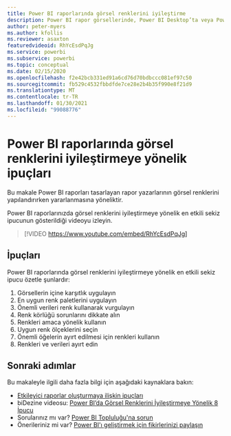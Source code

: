 ```yaml
---
title: Power BI raporlarında görsel renklerini iyileştirme
description: Power BI rapor görsellerinde, Power BI Desktop’ta veya Power BI hizmetinde görsel renklerini iyileştirmeye yönelik sekiz ipucu.
author: peter-myers
ms.author: kfollis
ms.reviewer: asaxton
featuredvideoid: RhYcEsdPqJg
ms.service: powerbi
ms.subservice: powerbi
ms.topic: conceptual
ms.date: 02/15/2020
ms.openlocfilehash: f2e42bcb331ed91a6cd76d70bdbccc081ef97c50
ms.sourcegitcommit: fb529c4532fbbdfde7ce28e2b4b35f990e8f21d9
ms.translationtype: MT
ms.contentlocale: tr-TR
ms.lasthandoff: 01/30/2021
ms.locfileid: "99088776"
---
```

# <a name="tips-to-optimize-visual-colors-in-power-bi-reports"></a>Power BI raporlarında görsel renklerini iyileştirmeye yönelik ipuçları

Bu makale Power BI raporları tasarlayan rapor yazarlarının görsel renklerini yapılandırırken yararlanmasına yöneliktir.

Power BI raporlarınızda görsel renklerini iyileştirmeye yönelik en etkili sekiz ipucunun gösterildiği videoyu izleyin.

> [!VIDEO https://www.youtube.com/embed/RhYcEsdPqJg]

## <a name="tips"></a>İpuçları

Power BI raporlarında görsel renklerini iyileştirmeye yönelik en etkili sekiz ipucu özetle şunlardır:

1. Görsellerin içine karşıtlık uygulayın
1. En uygun renk paletlerini uygulayın
1. Önemli verileri renk kullanarak vurgulayın
1. Renk körlüğü sorunlarını dikkate alın
1. Renkleri amaca yönelik kullanın
1. Uygun renk ölçeklerini seçin
1. Önemli öğelerin ayırt edilmesi için renkleri kullanın
1. Renkleri ve verileri ayırt edin

## <a name="next-steps"></a>Sonraki adımlar

Bu makaleyle ilgili daha fazla bilgi için aşağıdaki kaynaklara bakın:

- [Etkileyici raporlar oluşturmaya ilişkin ipuçları](../create-reports/desktop-tips-and-tricks-for-creating-reports.md)
- biDezine videosu: [Power BI’da Görsel Renklerini İyileştirmeye Yönelik 8 İpucu](https://www.youtube.com/watch?v=RhYcEsdPqJg)
- Sorularınız mı var? [Power BI Topluluğu'na sorun](https://community.powerbi.com/)
- Önerileriniz mi var? [Power BI'ı geliştirmek için fikirlerinizi paylaşın](https://ideas.powerbi.com)

